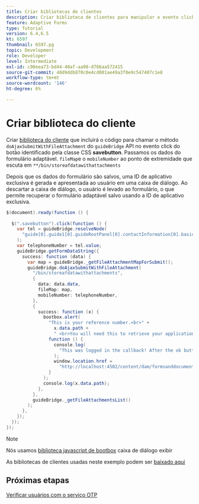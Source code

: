 ```yaml
---
title: Criar bibliotecas de clientes
description: Criar biblioteca de clientes para manipular o evento click do botão "Salvar e sair"
feature: Adaptive Forms
type: Tutorial
version: 6.4,6.5
kt: 6597
thumbnail: 6597.pg
topic: Development
role: Developer
level: Intermediate
exl-id: c90eea73-bd44-40af-aa98-d766aa572415
source-git-commit: 48d9ddb870c0e4cd001ae49a3f0e9c547407c1e8
workflow-type: tm+mt
source-wordcount: '146'
ht-degree: 6%

---
```


# Criar biblioteca do cliente

Criar [biblioteca do cliente](https://experienceleague.adobe.com/docs/experience-manager-65/developing/introduction/clientlibs.html?lang=pt-BR) que incluirá o código para chamar o método `doAjaxSubmitWithFileAttachment` do `guideBridge` API no evento click do botão identificado pela classe CSS **savebutton**.  Passamos os dados do formulário adaptável. `fileMap`e o `mobileNumber` ao ponto de extremidade que escuta em `**/bin/storeafdatawithattachments`

Depois que os dados do formulário são salvos, uma ID de aplicativo exclusiva é gerada e apresentada ao usuário em uma caixa de diálogo. Ao descartar a caixa de diálogo, o usuário é levado ao formulário, o que permite recuperar o formulário adaptável salvo usando a ID de aplicativo exclusiva.

```java
$(document).ready(function () {
  
  $(".savebutton").click(function () {
    var tel = guideBridge.resolveNode(
      "guide[0].guide1[0].guideRootPanel[0].contactInformation[0].basicContact[0].telephoneNumber[0]"
    );
    var telephoneNumber = tel.value;
    guideBridge.getFormDataString({
      success: function (data) {
        var map = guideBridge._getFileAttachmentMapForSubmit();
        guideBridge.doAjaxSubmitWithFileAttachment(
          "/bin/storeafdatawithattachments",
          {
            data: data.data,
            fileMap: map,
            mobileNumber: telephoneNumber,
          },
          {
            success: function (x) {
              bootbox.alert(
                "This is your reference number.<br>" +
                  x.data.path +
                  " <br>You will need this to retrieve your application",
                function () {
                  console.log(
                    "This was logged in the callback! After the ok button was pressed"
                  );
                  window.location.href =
                    "http://localhost:4502/content/dam/formsanddocuments/myaccountform/jcr:content?wcmmode=disabled";
                }
              );
              console.log(x.data.path);
            },
          },
          guideBridge._getFileAttachmentsList()
        );
      },
    });
  });
});
```

>[!NOTE]
> Nós usamos [biblioteca javascript de bootbox](http://bootboxjs.com/examples.html) caixa de diálogo exibir

As bibliotecas de clientes usadas neste exemplo podem ser [baixado aqui](assets/client-libraries.zip)

## Próximas etapas

[Verificar usuários com o serviço OTP](./verify-users-with-otp.md)